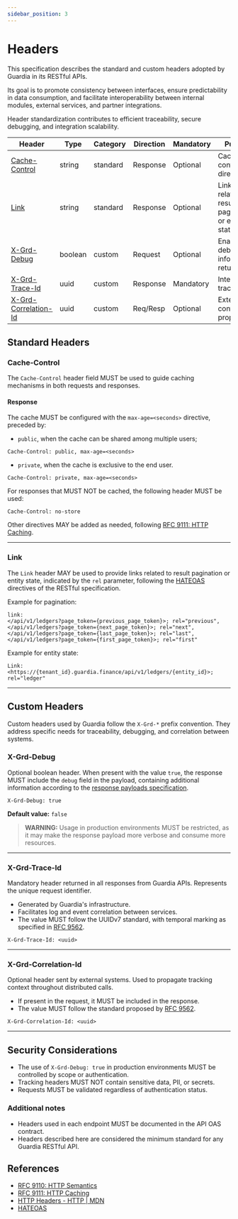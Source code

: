 ```yaml
---
sidebar_position: 3
---
```


# Headers

This specification describes the standard and custom headers adopted by Guardia in its RESTful APIs.

Its goal is to promote consistency between interfaces, ensure predictability in data consumption, and facilitate interoperability between internal modules, external services, and partner integrations.

Header standardization contributes to efficient traceability, secure debugging, and integration scalability.

| Header                  | Type     | Category | Direction | Mandatory | Purpose                                 |
|-------------------------|----------|-----------|-----------|-----------|--------------------------------------------|
| [Cache-Control](#cache-control)           | string   | standard  | Response  | Optional  | Cache control directives.            |
| [Link](#link)             | string   | standard  | Response  | Optional  | Links related to result pagination or entity state. |
| [X-Grd-Debug](#x-grd-debug)             | boolean  | custom    | Request   | Optional  | Enables debug information return.     |
| [X-Grd-Trace-Id](#x-grd-trace-id)          | uuid     | custom    | Response  | Mandatory | Internal traceability.                   |
| [X-Grd-Correlation-Id](#x-grd-correlation-id)    | uuid     | custom    | Req/Resp  | Optional  | External context propagation.            |

## Standard Headers

### Cache-Control

The `Cache-Control` header field MUST be used to guide caching mechanisms in both requests and responses.

#### Response

The cache MUST be configured with the `max-age=<seconds>` directive, preceded by:

- `public`, when the cache can be shared among multiple users;

```http
Cache-Control: public, max-age=<seconds>
```

- `private`, when the cache is exclusive to the end user.

```http
Cache-Control: private, max-age=<seconds>
```

For responses that MUST NOT be cached, the following header MUST be used:

```http
Cache-Control: no-store
```

Other directives MAY be added as needed, following [RFC 9111: HTTP Caching](https://datatracker.ietf.org/doc/html/rfc9111#section-5.2).

---

### Link

The `Link` header MAY be used to provide links related to result pagination or entity state, indicated by the `rel` parameter, following the [HATEOAS](https://restfulapi.net/hateoas) directives of the RESTful specification.

Example for pagination:

```http
link:
</api/v1/ledgers?page_token={previous_page_token}>; rel="previous",
</api/v1/ledgers?page_token={next_page_token}>; rel="next",
</api/v1/ledgers?page_token={last_page_token}>; rel="last",
</api/v1/ledgers?page_token={first_page_token}>; rel="first"
```

Example for entity state:

```http
Link: <https://{tenant_id}.guardia.finance/api/v1/ledgers/{entity_id}>; rel="ledger"
```

---

## Custom Headers

Custom headers used by Guardia follow the `X-Grd-*` prefix convention. They address specific needs for traceability, debugging, and correlation between systems.

### X-Grd-Debug

Optional boolean header. When present with the value `true`, the response MUST include the `debug` field in the payload, containing additional information according to the [response payloads specification](./http-response-payloads.md#debug).

```http
X-Grd-Debug: true
```

**Default value:** `false`

> **WARNING:**
> Usage in production environments MUST be restricted, as it may make the response payload more verbose and consume more resources.

---

### X-Grd-Trace-Id

Mandatory header returned in all responses from Guardia APIs. Represents the unique request identifier.

- Generated by Guardia's infrastructure.
- Facilitates log and event correlation between services.
- The value MUST follow the UUIDv7 standard, with temporal marking as specified in [RFC 9562](https://datatracker.ietf.org/doc/html/rfc9562#name-uuid-version-7).

```http
X-Grd-Trace-Id: <uuid>
```

---

### X-Grd-Correlation-Id

Optional header sent by external systems. Used to propagate tracking context throughout distributed calls.

- If present in the request, it MUST be included in the response.
- The value MUST follow the standard proposed by [RFC 9562](https://datatracker.ietf.org/doc/html/rfc9562).

```http
X-Grd-Correlation-Id: <uuid>
```

---

## Security Considerations

- The use of `X-Grd-Debug: true` in production environments MUST be controlled by scope or authentication.
- Tracking headers MUST NOT contain sensitive data, PII, or secrets.
- Requests MUST be validated regardless of authentication status.

### Additional notes

- Headers used in each endpoint MUST be documented in the API OAS contract.
- Headers described here are considered the minimum standard for any Guardia RESTful API.

## References

- [RFC 9110: HTTP Semantics](https://datatracker.ietf.org/doc/html/rfc9110)
- [RFC 9111: HTTP Caching](https://datatracker.ietf.org/doc/html/rfc9111)
- [HTTP Headers - HTTP | MDN](https://developer.mozilla.org/en-US/docs/Web/HTTP/Headers)
- [HATEOAS](https://restfulapi.net/hateoas)
